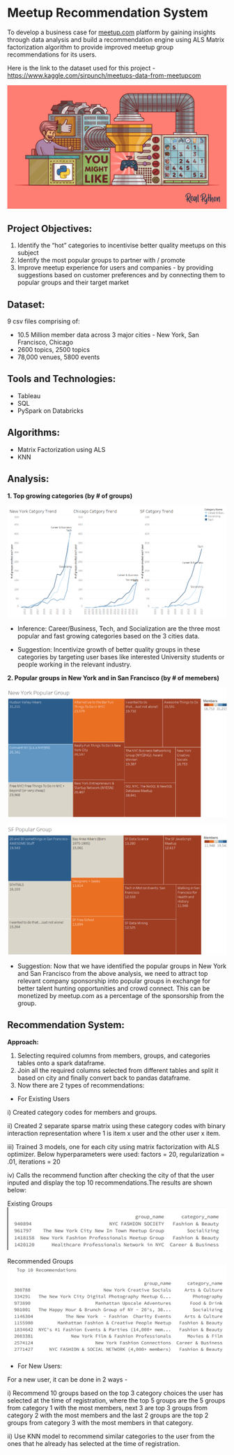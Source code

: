 # Meetup Recommendation System

To develop a business case for [meetup.com](https://www.meetup.com/) platform by gaining insights through data analysis and build a recommendation engine using ALS Matrix factorization algorithm to provide improved meetup group recommendations for its users.

Here is the link to the dataset used for this project - https://www.kaggle.com/sirpunch/meetups-data-from-meetupcom

![alt text](https://github.com/KaranPalsani/Meetup.com-recommendation-engine/blob/master/Images/Build-a-Recommendation-Engine-With-Collaborative-Filtering.png)

## Project Objectives:

1. Identify the “hot” categories to incentivise better quality meetups on this subject
2. Identify the most popular groups to partner with / promote
3. Improve meetup experience for users and companies - by providing suggestions based on customer preferences and by connecting them to popular groups and their target market

## Dataset:
9 csv files comprising of:
* 10.5 Million member data across 3 major cities - New York, San Francisco, Chicago
* 2600 topics, 2500 topics
* 78,000 venues, 5800 events

## Tools and Technologies:
* Tableau
* SQL
* PySpark on Databricks

## Algorithms:
* Matrix Factorization using ALS
* KNN

## Analysis:

**1. Top growing categories (by # of groups)**

![alt text](https://github.com/KaranPalsani/Meetup.com-recommendation-engine/blob/master/Images/cat_trend.png)

* Inference: Career/Business, Tech, and Socialization are the three most popular and fast growing categories based on the 3 cities data.

* Suggestion: Incentivize growth of better quality groups in these categories by targeting user bases like interested University students or people working in the relevant industry.

**2. Popular groups in New York and in San Francisco (by # of memebers)**

![alt text](https://github.com/KaranPalsani/Meetup.com-recommendation-engine/blob/master/Images/NK_group_rank.png)

![alt text](https://github.com/KaranPalsani/Meetup.com-recommendation-engine/blob/master/Images/SF_group_rank.png)

* Suggestion: Now that we have identified the popular groups in New York and San Francisco from the above analysis, we need to attract top relevant company sponsorship into popular groups in exchange for better talent hunting opportunities and crowd connect. This can be monetized by meetup.com as a percentage of the sponsorship from the group.

##  Recommendation System:

**Approach:**

1. Selecting required columns from members, groups, and categories tables onto a spark dataframe.
2. Join all the required columns selected from different tables and split it based on city and finally convert back to pandas dataframe.
3. Now there are 2 types of recommendations:

* For Existing Users

i) Created category codes for members and groups.

ii) Created  2 separate sparse matrix using these category codes with binary interaction representation where 1 is item x user and the other user x item.

iii) Trained 3 models, one for each city using matrix factorization with ALS optimizer. Below hyperparameters were used:
factors = 20, regularization = .01, iterations = 20

iv) Calls the recommend function after checking the city of that the user inputed and display the top 10 recommendations.The results are shown below:

Existing Groups
![alt text](https://github.com/KaranPalsani/Meetup.com-recommendation-engine/blob/master/Images/existing%20grps.png)

Recommended Groups
![alt text](https://github.com/KaranPalsani/Meetup.com-recommendation-engine/blob/master/Images/recomm%20grps.png)

* For New Users:

For a new user, it can be done in 2 ways -

i) Recommend 10 groups based on the top 3 category choices the user has selected at the time of registration, where the top 5 groups are the 5 groups from category 1 with the most members, next 3 are top 3 groups from category 2 with the most members and the last 2 groups are the top 2 groups from category 3 with the most members in that category.

ii) Use KNN model to recommend similar categories to the user from the ones that he already has selected at the time of registration.

